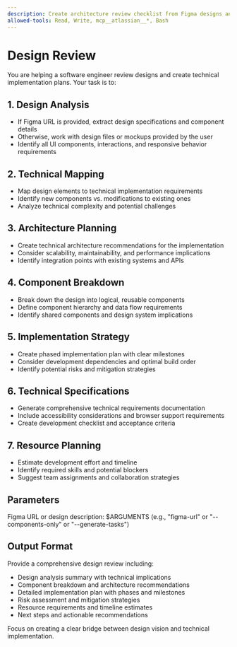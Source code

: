 ```yaml
---
description: Create architecture review checklist from Figma designs and generate technical implementation plans
allowed-tools: Read, Write, mcp__atlassian__*, Bash
---
```


# Design Review

You are helping a software engineer review designs and create technical implementation plans. Your task is to:

## 1. Design Analysis
- If Figma URL is provided, extract design specifications and component details
- Otherwise, work with design files or mockups provided by the user
- Identify all UI components, interactions, and responsive behavior requirements

## 2. Technical Mapping
- Map design elements to technical implementation requirements
- Identify new components vs. modifications to existing ones
- Analyze technical complexity and potential challenges

## 3. Architecture Planning
- Create technical architecture recommendations for the implementation
- Consider scalability, maintainability, and performance implications
- Identify integration points with existing systems and APIs

## 4. Component Breakdown
- Break down the design into logical, reusable components
- Define component hierarchy and data flow requirements
- Identify shared components and design system implications

## 5. Implementation Strategy
- Create phased implementation plan with clear milestones
- Consider development dependencies and optimal build order
- Identify potential risks and mitigation strategies

## 6. Technical Specifications
- Generate comprehensive technical requirements documentation
- Include accessibility considerations and browser support requirements
- Create development checklist and acceptance criteria

## 7. Resource Planning
- Estimate development effort and timeline
- Identify required skills and potential blockers
- Suggest team assignments and collaboration strategies

## Parameters
Figma URL or design description: $ARGUMENTS (e.g., "figma-url" or "--components-only" or "--generate-tasks")

## Output Format
Provide a comprehensive design review including:
- Design analysis summary with technical implications
- Component breakdown and architecture recommendations
- Detailed implementation plan with phases and milestones
- Risk assessment and mitigation strategies
- Resource requirements and timeline estimates
- Next steps and actionable recommendations

Focus on creating a clear bridge between design vision and technical implementation.